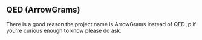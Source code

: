 ## QED (ArrowGrams)

There is a good reason the project name is ArrowGrams instead of QED ;p if you're curious enough to know please do ask.